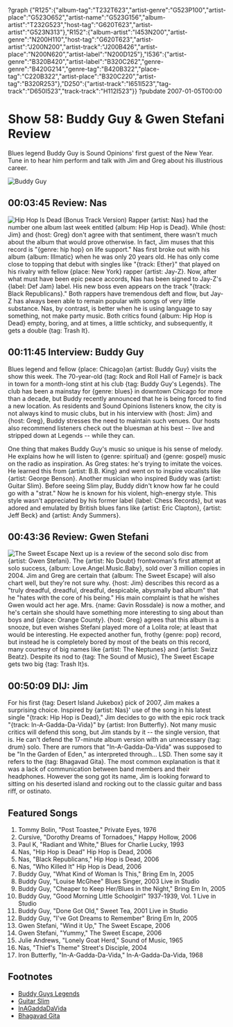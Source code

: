?graph {"R125":{"album-tag":"T232T623","artist-genre":"G523P100","artist-place":"G523O652","artist-name":"G523G156","album-artist":"T232G523","host-tag":"G620T623","artist-artist":"G523N313"},"R152":{"album-artist":"I453N200","artist-genre":"N200H110","host-tag":"G620T623","artist-artist":"J200N200","artist-track":"J200B426","artist-place":"N200N620","artist-label":"N200D125"},"I536":{"artist-genre":"B320B420","artist-label":"B320C262","genre-genre":"B420G214","genre-tag":"B420B322","place-tag":"C220B322","artist-place":"B320C220","artist-tag":"B320R253"},"D250":{"artist-track":"I651I523","tag-track":"D650I523","track-track":"H112I523"}}
?pubdate 2007-01-05T00:00

# Show 58: Buddy Guy & Gwen Stefani Review
Blues legend Buddy Guy is Sound Opinions' first guest of the New Year. Tune in to hear him perform and talk with Jim and Greg about his illustrious career.

![Buddy Guy](http://static.soundopinions.org/images/2007/buddyguy.jpg)

## 00:03:45 Review: Nas
![Hip Hop Is Dead (Bonus Track Version)](http://is4.mzstatic.com/image/thumb/Music69/v4/8a/5c/6b/8a5c6bc8-f805-3cb9-ef9b-143cc00c264a/source/600x600bb.jpg "35307/1094336696")
Rapper {artist: Nas} had the number one album last week entitled {album: Hip Hop is Dead}. While {host: Jim} and {host: Greg} don't agree with that sentiment, there wasn't much about the album that would prove otherwise. In fact, Jim muses that this record is "{genre: hip hop} on life support." Nas first broke out with his album {album: Illmatic} when he was only 20 years old. He has only come close to topping that debut with singles like "{track: Ether}" that played on his rivalry with fellow {place: New York} rapper {artist: Jay-Z}. Now, after what must have been epic peace accords, Nas has been signed to Jay-Z's {label: Def Jam} label. His new boss even appears on the track "{track: Black Republicans}." Both rappers have tremendous deft and flow, but Jay-Z has always been able to remain popular with songs of very little substance. Nas, by contrast, is better when he is using language to say something, not make party music. Both critics found {album: Hip Hop is Dead} empty, boring, and at times, a little schticky, and subsequently, it gets a double {tag: Trash It}. 

## 00:11:45 Interview: Buddy Guy
Blues legend and fellow {place: Chicago}an {artist: Buddy Guy} visits the show this week. The 70-year-old {tag: Rock and Roll Hall of Fame}r is back in town for a month-long stint at his club {tag: Buddy Guy's Legends}. The club has been a mainstay for {genre: blues} in downtown Chicago for more than a decade, but Buddy recently announced that he is being forced to find a new location. As residents and Sound Opinions listeners know, the city is not always kind to music clubs, but in his interview with {host: Jim} and {host: Greg}, Buddy stresses the need to maintain such venues. Our hosts also recommend listeners check out the bluesman at his best -- live and stripped down at Legends -- while they can.

One thing that makes Buddy Guy's music so unique is his sense of melody. He explains how he will listen to {genre: spiritual} and {genre: gospel} music on the radio as inspiration. As Greg states: he's trying to imitate the voices. He learned this from {artist: B.B. King} and went on to inspire vocalists like {artist: George Benson}. Another musician who inspired Buddy was {artist: Guitar Slim}. Before seeing Slim play, Buddy didn't know how far he could go with a "strat." Now he is known for his violent, high-energy style. This style wasn't appreciated by his former label {label: Chess Records}, but was adored and emulated by British blues fans like {artist: Eric Clapton}, {artist: Jeff Beck} and {artist: Andy Summers}.

## 00:43:36 Review: Gwen Stefani
![The Sweet Escape](http://a1.mzstatic.com/us/r1000/053/Features/52/75/a8/dj.rszvaxkn.600x600-75.jpg "108717/206401525")
Next up is a review of the second solo disc from {artist: Gwen Stefani}. The {artist: No Doubt} frontwoman's first attempt at solo success, {album: Love.Angel.Music.Baby}, sold over 3 million copies in 2004. Jim and Greg are certain that {album: The Sweet Escape} will also chart well, but they're not sure why. {host: Jim} describes this record as a "truly dreadful, dreadful, dreadful, despicable, abysmally bad album" that he  "hates with the core of his being."  His main complaint is that he wishes Gwen would act her age. Mrs. {name: Gavin Rossdale} is now a mother, and he's certain she should have something more interesting to sing about than boys and {place: Orange County}. {host: Greg} agrees that this album is a snooze, but even wishes Stefani played more of a Lolita role; at least that would be interesting. He expected another fun, frothy {genre: pop} record, but instead he is completely bored by most of the beats on this record, many courtesy of big names like {artist: The Neptunes} and {artist: Swizz Beatz}. Despite its nod to {tag: The Sound of Music}, The Sweet Escape gets two big {tag: Trash It}s.

## 00:50:09 DIJ: Jim
For his first {tag: Desert Island Jukebox} pick of 2007, Jim makes a surprising choice. Inspired by {artist: Nas}' use of the song in his latest single "{track: Hip Hop is Dead}," Jim decides to go with the epic rock track "{track: In-A-Gadda-Da-Vida}" by {artist: Iron Butterfly}. Not many music critics will defend this song, but Jim stands by it -- the single version, that is. He can't defend the 17-minute album version with an unnecessary {tag: drum} solo. There are rumors that "In-A-Gadda-Da-Vida" was supposed to be "In the Garden of Eden," as interpreted through... LSD. Then some say it refers to the {tag: Bhagavad Gita}. The most common explanation is that it was a lack of communication between band members and their headphones. However the song got its name, Jim is looking forward to sitting on his deserted island and rocking out to the classic guitar and bass riff, or ostinato.

## Featured Songs
1. Tommy Bolin, "Post Toastee," Private Eyes, 1976
2. Cursive, "Dorothy Dreams of Tornadoes," Happy Hollow, 2006
3. Paul K, "Radiant and White," Blues for Charlie Lucky, 1993
4. Nas, "Hip Hop is Dead" Hip Hop is Dead, 2006
5. Nas, "Black Republicans," Hip Hop is Dead, 2006
6. Nas, "Who Killed It" Hip Hop is Dead, 2006
7. Buddy Guy, "What Kind of Woman Is This," Bring Em In, 2005
8. Buddy Guy, "Louise McGhee" Blues Singer, 2003 Live in Studio
9. Buddy Guy, "Cheaper to Keep Her/Blues in the Night," Bring Em In, 2005
10. Buddy Guy, "Good Morning Little Schoolgirl" 1937-1939, Vol. 1 Live in Studio
11. Buddy Guy, "Done Got Old," Sweet Tea, 2001 Live in Studio
12. Buddy Guy, "I've Got Dreams to Remember" Bring Em In, 2005
13. Gwen Stefani, "Wind it Up," The Sweet Escape, 2006
14. Gwen Stefani, "Yummy," The Sweet Escape, 2006
15. Julie Andrews, "Lonely Goat Herd," Sound of Music, 1965
16. Nas, "Thief's Theme" Street's Disciple, 2004
17. Iron Butterfly, "In-A-Gadda-Da-Vida," In-A-Gadda-Da-Vida, 1968

## Footnotes
- [Buddy Guys Legends](http://www.buddyguys.com/)
- [Guitar Slim](http://www.cascadeblues.org/History/GuitarSlim.htm)
- [InAGaddaDaVida](http://en.wikipedia.org/wiki/In-A-Gadda-Da-Vida)
- [Bhagavad Gita](http://www.bhagavad-gita.org/)
